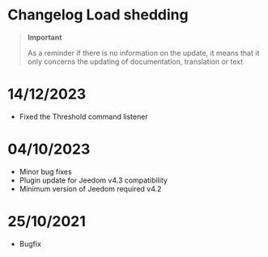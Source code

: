 # Changelog Load shedding

>**Important**
>
>As a reminder if there is no information on the update, it means that it only concerns the updating of documentation, translation or text

# 14/12/2023

- Fixed the Threshold command listener

# 04/10/2023

- Minor bug fixes
- Plugin update for Jeedom v4.3 compatibility
- Minimum version of Jeedom required v4.2

# 25/10/2021

- Bugfix
